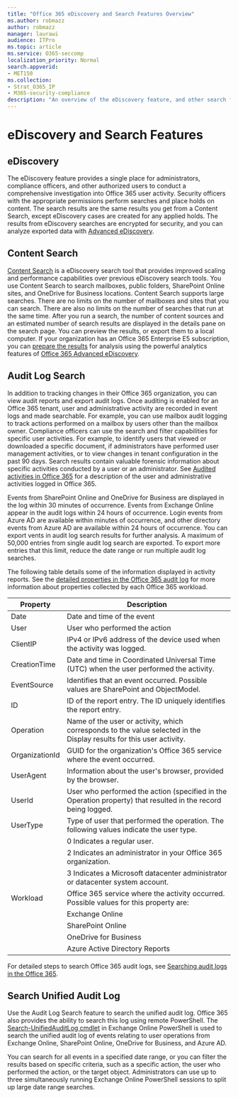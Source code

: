 ```yaml
---
title: "Office 365 eDiscovery and Search Features Overview"
ms.author: robmazz
author: robmazz
manager: laurawi
audience: ITPro
ms.topic: article
ms.service: O365-seccomp
localization_priority: Normal
search.appverid:
- MET150
ms.collection:
- Strat_O365_IP
- M365-security-compliance
description: "An overview of the eDiscovery feature, and other search features within Office 365 for audit use and transparency."
---
```


# eDiscovery and Search Features 

## eDiscovery

The eDiscovery feature provides a single place for administrators, compliance officers, and other authorized users to conduct a comprehensive investigation into Office 365 user activity. Security officers with the appropriate permissions perform searches and place holds on content. The search results are the same results you get from a Content Search, except eDiscovery cases are created for any applied holds. The results from eDiscovery searches are encrypted for security, and you can analyze exported data with [Advanced eDiscovery](https://support.office.com/article/office-365-advanced-ediscovery-fd53438a-a760-45f6-9df4-861b50161ae4).

## Content Search

[Content Search](https://support.office.com/article/Run-a-Content-Search-in-the-Office-365-Security-Compliance-Center-61852fd9-fe8a-4880-a339-cb19ed3bff4a) is a eDiscovery search tool that provides improved scaling and performance capabilities over previous eDiscovery search tools. You use Content Search to search mailboxes, public folders, SharePoint Online sites, and OneDrive for Business locations. Content Search supports large searches. There are no limits on the number of mailboxes and sites that you can search. There are also no limits on the number of searches that run at the same time. After you run a search, the number of content sources and an estimated number of search results are displayed in the details pane on the search page. You can preview the results, or export them to a local computer. If your organization has an Office 365 Enterprise E5 subscription, you can [prepare the results](https://support.office.com/article/Run-a-Content-Search-in-the-Office-365-Security-Compliance-Center-61852fd9-fe8a-4880-a339-cb19ed3bff4a#prepare) for analysis using the powerful analytics features of [Office 365 Advanced eDiscovery](https://go.microsoft.com/fwlink/p/?LinkID=620116).

## Audit Log Search

In addition to tracking changes in their Office 365 organization, you can view audit reports and export audit logs. Once auditing is enabled for an Office 365 tenant, user and administrative activity are recorded in event logs and made searchable. For example, you can use mailbox audit logging to track actions performed on a mailbox by users other than the mailbox owner. Compliance officers can use the search and filter capabilities for specific user activities. For example, to identify users that viewed or downloaded a specific document, if administrators have performed user management activities, or to view changes in tenant configuration in the past 90 days. Search results contain valuable forensic information about specific activities conducted by a user or an administrator. See [Audited activities in Office 365](https://support.office.com/article/Search-the-audit-log-in-the-Office-365-Security-Compliance-Center-0d4d0f35-390b-4518-800e-0c7ec95e946c#auditlogevents) for a description of the user and administrative activities logged in Office 365.

Events from SharePoint Online and OneDrive for Business are displayed in the log within 30 minutes of occurrence. Events from Exchange Online appear in the audit logs within 24 hours of occurrence. Login events from Azure AD are available within minutes of occurrence, and other directory events from Azure AD are available within 24 hours of occurrence. You can export vents in audit log search results for further analysis. A maximum of 50,000 entries from single audit log search are exported. To export more entries that this limit, reduce the date range or run multiple audit log searches.

The following table details some of the information displayed in activity reports. See the [detailed properties in the Office 365 audit log](https://support.office.com/article/detailed-properties-in-the-office-365-audit-log-ce004100-9e7f-443e-942b-9b04098fcfc3) for more information about properties collected by each Office 365 workload.

| Property | Description |
|----------------|----------------------------------------------------------------------------------------------------------------------|
| Date | Date and time of the event |
| User | User who performed the action |
| ClientIP | IPv4 or IPv6 address of the device used when the activity was logged. |
| CreationTime | Date and time in Coordinated Universal Time (UTC) when the user performed the activity. |
| EventSource | Identifies that an event occurred. Possible values are SharePoint and ObjectModel. |
| ID | ID of the report entry. The ID uniquely identifies the report entry. |
| Operation | Name of the user or activity, which corresponds to the value selected in the Display results for this user activity. |
| OrganizationId | GUID for the organization's Office 365 service where the event occurred. |
| UserAgent | Information about the user's browser, provided by the browser. |
| UserId | User who performed the action (specified in the Operation property) that resulted in the record being logged. |
| UserType | Type of user that performed the operation. The following values indicate the user type. |
|  | 0   Indicates a regular user. |
|  | 2   Indicates an administrator in your Office 365 organization. |
|  | 3   Indicates a Microsoft datacenter administrator or datacenter system account. |
| Workload | Office 365 service where the activity occurred. Possible values for this property are: |
|  | Exchange Online |
|  | SharePoint Online |
|  | OneDrive for Business |
|  | Azure Active Directory Reports |

For detailed steps to search Office 365 audit logs, see [Searching audit logs in the Office 365](https://support.office.com/article/Search-the-audit-log-in-the-Office-365-Security-Compliance-Center-0d4d0f35-390b-4518-800e-0c7ec95e946c).

## Search Unified Audit Log

Use the Audit Log Search feature to search the unified audit log. Office 365 also provides the ability to search this log using remote PowerShell. The [Search-UnifiedAuditLog cmdlet](https://docs.microsoft.com/powershell/module/exchange/policy-and-compliance-audit/Search-UnifiedAuditLog?view=exchange-ps) in Exchange Online PowerShell is used to search the unified audit log of events relating to user operations from Exchange Online, SharePoint Online, OneDrive for Business, and Azure AD. 

You can search for all events in a specified date range, or you can filter the results based on specific criteria, such as a specific action, the user who performed the action, or the target object. Administrators can use up to three simultaneously running Exchange Online PowerShell sessions to split up large date range searches.